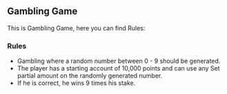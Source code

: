 ## Gambling Game
This is Gambling Game, here you can find Rules:
### Rules
- Gambling where a random number between 0 - 9 should be generated.
- The player has a starting account of 10,000 points and can use any
  Set partial amount on the randomly generated number.
- If he is correct, he wins 9 times his stake.